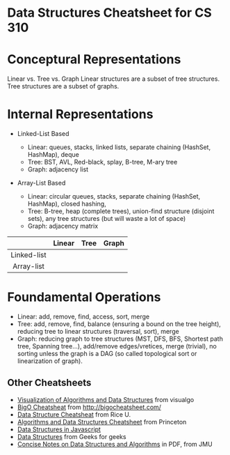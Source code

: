 # Data Structures Cheatsheet for CS 310

# Conceptural Representations

Linear vs. Tree vs. Graph
Linear structures are a subset of tree structures.
Tree structures are a subset of graphs.

# Internal Representations

- Linked-List Based
  - Linear: queues, stacks, linked lists, separate chaining (HashSet, HashMap), deque
  - Tree: BST, AVL, Red-black, splay, B-tree, M-ary tree
  - Graph: adjacency list
  
- Array-List Based
  - Linear: circular queues, stacks, separate chaining (HashSet, HashMap), closed hashing, 
  - Tree: B-tree, heap (complete trees), union-find structure (disjoint sets), any tree structures (but will waste a lot of space)
  - Graph: adjacency matrix
  
 |   |Linear|Tree|Graph|
 |:-:| :-:|:-:|:-:|
 |Linked-list| | | |
 |Array-list| | | |

# Foundamental Operations

- Linear: add, remove, find, access, sort, merge
- Tree: add, remove, find, balance (ensuring a bound on the tree height), reducing tree to linear structures (traversal, sort), merge
- Graph: reducing graph to tree structures (MST, DFS, BFS, Shortest path tree, Spanning tree...), add/remove edges/vretices, merge (trivial), no sorting unless the graph is a DAG (so called topological sort or linearization of graph). 
  
## Other Cheatsheets 

- [Visualization of Algorithms and Data Structures](https://visualgo.net/en) from visualgo
- [BigO Cheatsheat](http://bigocheatsheet.com/img/big-o-cheat-sheet-poster.png) from http://bigocheatsheet.com/
- [Data Structure Cheatsheat](https://www.clear.rice.edu/comp160/data_cheat.html) from Rice U.
- [Algorithms and Data Structures Cheatsheet](https://algs4.cs.princeton.edu/cheatsheet/) from Princeton
- [Data Structures in Javascript](http://blog.benoitvallon.com/data-structures-in-javascript/data-structures-in-javascript/)
- [Data Structures](http://www.geeksforgeeks.org/data-structures/) from Geeks for geeks
- [Concise Notes on Data Structures and Algorithms](https://w3.cs.jmu.edu/spragunr/CS240_F12/ConciseNotes.pdf) in PDF, from JMU

## 
